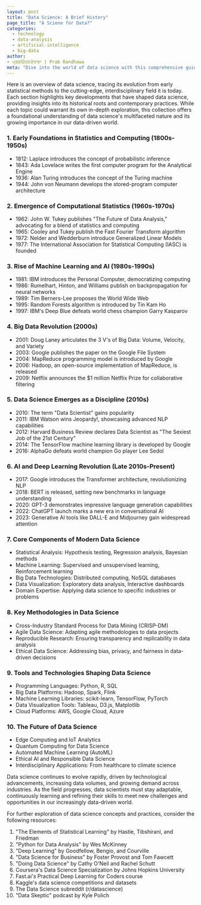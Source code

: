 ```yaml
---
layout: post
title: "Data Science: A Brief History"
page_title: "A Sciene for Data?"
categories:
  - technology
  - data-analysis
  - artificial-intelligence
  - big-data
author:
- ਪ੍ਰਭਚਿੰਤਨਰੰਧਾਵਾ | Prab Randhawa
meta: "Dive into the world of data science with this comprehensive guide. Explore its evolution, core principles, advanced methodologies, and cutting-edge applications. Uncover the mathematical foundations, algorithmic intricacies, and technological ecosystem that power modern data-driven decision making."
---
```


Here is an overview of data science, tracing its evolution from early statistical methods to the cutting-edge, interdisciplinary field it is today. Each section highlights key developments that have shaped data science, providing insights into its historical roots and contemporary practices. While each topic could warrant its own in-depth exploration, this collection offers a foundational understanding of data science's multifaceted nature and its growing importance in our data-driven world.

### 1. Early Foundations in Statistics and Computing (1800s-1950s)

- 1812: Laplace introduces the concept of probabilistic inference
- 1843: Ada Lovelace writes the first computer program for the Analytical Engine
- 1936: Alan Turing introduces the concept of the Turing machine
- 1944: John von Neumann develops the stored-program computer architecture

### 2. Emergence of Computational Statistics (1960s-1970s)

- 1962: John W. Tukey publishes "The Future of Data Analysis," advocating for a blend of statistics and computing
- 1965: Cooley and Tukey publish the Fast Fourier Transform algorithm
- 1972: Nelder and Wedderburn introduce Generalized Linear Models
- 1977: The International Association for Statistical Computing (IASC) is founded

### 3. Rise of Machine Learning and AI (1980s-1990s)

- 1981: IBM introduces the Personal Computer, democratizing computing
- 1986: Rumelhart, Hinton, and Williams publish on backpropagation for neural networks
- 1989: Tim Berners-Lee proposes the World Wide Web
- 1995: Random Forests algorithm is introduced by Tin Kam Ho
- 1997: IBM's Deep Blue defeats world chess champion Garry Kasparov

### 4. Big Data Revolution (2000s)

- 2001: Doug Laney articulates the 3 V's of Big Data: Volume, Velocity, and Variety
- 2003: Google publishes the paper on the Google File System
- 2004: MapReduce programming model is introduced by Google
- 2006: Hadoop, an open-source implementation of MapReduce, is released
- 2009: Netflix announces the $1 million Netflix Prize for collaborative filtering

### 5. Data Science Emerges as a Discipline (2010s)

- 2010: The term "Data Scientist" gains popularity
- 2011: IBM Watson wins Jeopardy!, showcasing advanced NLP capabilities
- 2012: Harvard Business Review declares Data Scientist as "The Sexiest Job of the 21st Century"
- 2014: The TensorFlow machine learning library is developed by Google
- 2016: AlphaGo defeats world champion Go player Lee Sedol

### 6. AI and Deep Learning Revolution (Late 2010s-Present)

- 2017: Google introduces the Transformer architecture, revolutionizing NLP
- 2018: BERT is released, setting new benchmarks in language understanding
- 2020: GPT-3 demonstrates impressive language generation capabilities
- 2022: ChatGPT launch marks a new era in conversational AI
- 2023: Generative AI tools like DALL-E and Midjourney gain widespread attention

### 7. Core Components of Modern Data Science

- Statistical Analysis: Hypothesis testing, Regression analysis, Bayesian methods
- Machine Learning: Supervised and unsupervised learning, Reinforcement learning
- Big Data Technologies: Distributed computing, NoSQL databases
- Data Visualization: Exploratory data analysis, Interactive dashboards
- Domain Expertise: Applying data science to specific industries or problems

### 8. Key Methodologies in Data Science

- Cross-Industry Standard Process for Data Mining (CRISP-DM)
- Agile Data Science: Adapting agile methodologies to data projects
- Reproducible Research: Ensuring transparency and replicability in data analysis
- Ethical Data Science: Addressing bias, privacy, and fairness in data-driven decisions

### 9. Tools and Technologies Shaping Data Science

- Programming Languages: Python, R, SQL
- Big Data Platforms: Hadoop, Spark, Flink
- Machine Learning Libraries: scikit-learn, TensorFlow, PyTorch
- Data Visualization Tools: Tableau, D3.js, Matplotlib
- Cloud Platforms: AWS, Google Cloud, Azure

### 10. The Future of Data Science

- Edge Computing and IoT Analytics
- Quantum Computing for Data Science
- Automated Machine Learning (AutoML)
- Ethical AI and Responsible Data Science
- Interdisciplinary Applications: From healthcare to climate science

Data science continues to evolve rapidly, driven by technological advancements, increasing data volumes, and growing demand across industries. As the field progresses, data scientists must stay adaptable, continuously learning and refining their skills to meet new challenges and opportunities in our increasingly data-driven world.

For further exploration of data science concepts and practices, consider the following resources:

1. "The Elements of Statistical Learning" by Hastie, Tibshirani, and Friedman
2. "Python for Data Analysis" by Wes McKinney
3. "Deep Learning" by Goodfellow, Bengio, and Courville
4. "Data Science for Business" by Foster Provost and Tom Fawcett
5. "Doing Data Science" by Cathy O'Neil and Rachel Schutt
6. Coursera's Data Science Specialization by Johns Hopkins University
7. Fast.ai's Practical Deep Learning for Coders course
8. Kaggle's data science competitions and datasets
9. The Data Science subreddit (r/datascience)
10. "Data Skeptic" podcast by Kyle Polich